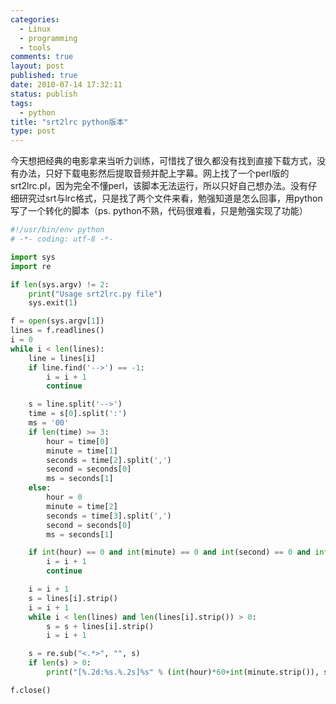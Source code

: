 ```yaml
--- 
categories: 
  - Linux
  - programming
  - tools
comments: true
layout: post
published: true
date: 2010-07-14 17:32:11
status: publish
tags: 
  - python
title: "srt2lrc python版本"
type: post
---
```

今天想把经典的电影拿来当听力训练，可惜找了很久都没有找到直接下载方式，没有办法，只好下载电影然后提取音频并配上字幕。网上找了一个perl版的srt2lrc.pl，因为完全不懂perl，该脚本无法运行，所以只好自己想办法。没有仔细研究过srt与lrc格式，只是找了两个文件来看，勉强知道是怎么回事，用python写了一个转化的脚本（ps. python不熟，代码很难看，只是勉强实现了功能）

```python
#!/usr/bin/env python
# -*- coding: utf-8 -*-

import sys
import re

if len(sys.argv) != 2:
    print("Usage srt2lrc.py file")
    sys.exit(1)

f = open(sys.argv[1])
lines = f.readlines()
i = 0
while i < len(lines):
    line = lines[i]
    if line.find('-->') == -1:
        i = i + 1
        continue

    s = line.split('-->')
    time = s[0].split(':')
    ms = '00'
    if len(time) >= 3:
        hour = time[0]
        minute = time[1]
        seconds = time[2].split(',')
        second = seconds[0]
        ms = seconds[1]
    else:
        hour = 0
        minute = time[2]
        seconds = time[3].split(',')
        second = seconds[0]
        ms = seconds[1]

    if int(hour) == 0 and int(minute) == 0 and int(second) == 0 and int(ms) == 0:
        i = i + 1
        continue

    i = i + 1
    s = lines[i].strip()
    i = i + 1
    while i < len(lines) and len(lines[i].strip()) > 0:
        s = s + lines[i].strip()
        i = i + 1

    s = re.sub("<.*>", "", s)
    if len(s) > 0:
        print("[%.2d:%s.%.2s]%s" % (int(hour)*60+int(minute.strip()), second.strip(), ms.strip(), s))

f.close()
```

